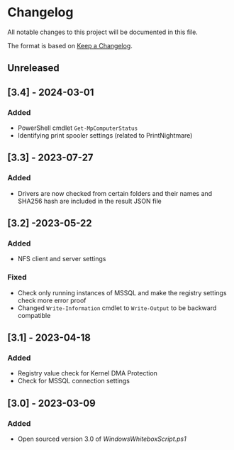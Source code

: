 
# Changelog
All notable changes to this project will be documented in this file.

The format is based on [Keep a Changelog](https://keepachangelog.com/en/1.0.0/).

## Unreleased

## [3.4] - 2024-03-01

### Added

* PowerShell cmdlet ``Get-MpComputerStatus``
* Identifying print spooler settings (related to PrintNightmare)

## [3.3] - 2023-07-27

### Added

* Drivers are now checked from certain folders and their names and SHA256 hash are included in the result JSON file

## [3.2] -2023-05-22

### Added

* NFS client and server settings

### Fixed

* Check only running instances of MSSQL and make the registry settings check more error proof
* Changed ``Write-Information`` cmdlet to ``Write-Output`` to be backward compatible

## [3.1] - 2023-04-18

### Added

* Registry value check for Kernel DMA Protection
* Check for MSSQL connection settings

## [3.0] - 2023-03-09

### Added

* Open sourced version 3.0 of *WindowsWhiteboxScript.ps1*
